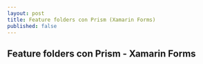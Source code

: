 ```yaml
---
layout: post
title: Feature folders con Prism (Xamarin Forms)
published: false
---
```


## Feature folders con Prism - Xamarin Forms
